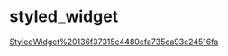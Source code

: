 # styled_widget

[StyledWidget%20136f37315c4480efa735ca93c24516fa](StyledWidget%20136f37315c4480efa735ca93c24516fa)
